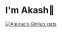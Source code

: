 # I'm Akash👋

[![Anurag's GitHub stats](https://github-readme-stats.vercel.app/api?username=akash-karve-dev)](https://github.com/anuraghazra/github-readme-stats)
